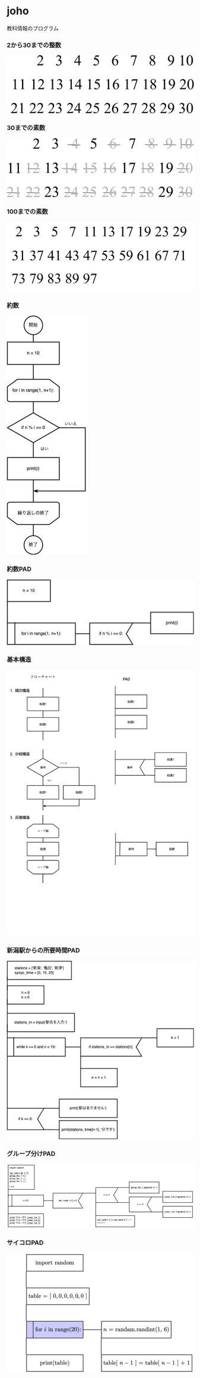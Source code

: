 # joho
教科情報のプログラム

### 2から30までの整数

![](https://github.com/KazuhiroYamada/joho/blob/main/primenumber002.png?raw=true)

### 30までの素数
![](https://github.com/KazuhiroYamada/joho/blob/main/primenumber003.png?raw=true)

### 100までの素数

![](https://github.com/KazuhiroYamada/joho/blob/main/primenumber001.png?raw=true)

### 約数

![](https://github.com/KazuhiroYamada/joho/blob/main/約数.png)


### 約数PAD

![](https://github.com/KazuhiroYamada/joho/blob/main/約数PAD.png)



### 基本構造

![](https://github.com/KazuhiroYamada/joho/blob/main/基本構造.png)


### 新潟駅からの所要時間PAD

![](https://github.com/KazuhiroYamada/joho/blob/main/新潟駅からの所要時間PAD.png)

### グループ分けPAD

![](https://github.com/KazuhiroYamada/joho/blob/main/Group_PAD2.png)

### サイコロPAD

![](https://github.com/KazuhiroYamada/joho/blob/main/sai_PAD.png)
